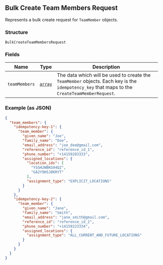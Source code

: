 ## Bulk Create Team Members Request

Represents a bulk create request for `TeamMember` objects.

### Structure

`BulkCreateTeamMembersRequest`

### Fields

| Name | Type | Description |
|  --- | --- | --- |
| `teamMembers` | [`array`](/doc/models/create-team-member-request.md) | The data which will be used to create the `TeamMember` objects. Each key is the `idempotency_key` that maps to the `CreateTeamMemberRequest`. |

### Example (as JSON)

```json
{
  "team_members": {
    "idempotency-key-1": {
      "team_member": {
        "given_name": "Joe",
        "family_name": "Doe",
        "email_address": "joe_doe@gmail.com",
        "reference_id": "reference_id_1",
        "phone_number": "+14159283333",
        "assigned_locations": {
          "location_ids": [
            "YSGH2WBKG94QZ",
            "GA2Y9HSJ8KRYT"
          ],
          "assignment_type": "EXPLICIT_LOCATIONS"
        }
      }
    },
    "idempotency-key-2": {
      "team_member": {
        "given_name": "Jane",
        "family_name": "Smith",
        "email_address": "jane_smith@gmail.com",
        "reference_id": "reference_id_2",
        "phone_number": "+14159223334",
        "assigned_locations": {
          "assignment_type": "ALL_CURRENT_AND_FUTURE_LOCATIONS"
        }
      }
    }
  }
}
```


